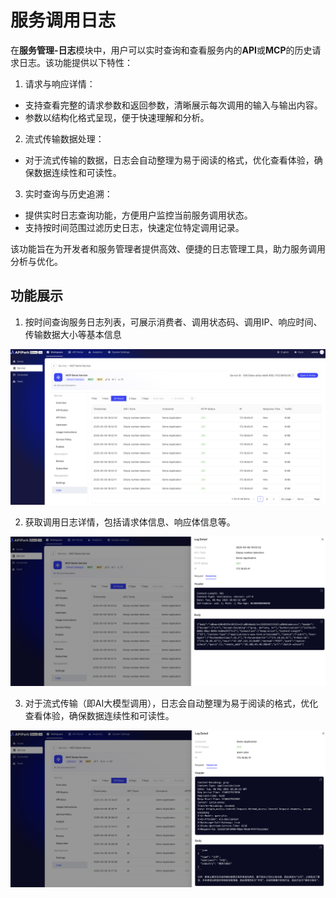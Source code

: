 # 服务调用日志
在**服务管理-日志**模块中，用户可以实时查询和查看服务内的**API**或**MCP**的历史请求日志。该功能提供以下特性：

1. 请求与响应详情：
* 支持查看完整的请求参数和返回参数，清晰展示每次调用的输入与输出内容。
* 参数以结构化格式呈现，便于快速理解和分析。

2. 流式传输数据处理：
* 对于流式传输的数据，日志会自动整理为易于阅读的格式，优化查看体验，确保数据连续性和可读性。

3. 实时查询与历史追溯：
* 提供实时日志查询功能，方便用户监控当前服务调用状态。
* 支持按时间范围过滤历史日志，快速定位特定调用记录。

该功能旨在为开发者和服务管理者提供高效、便捷的日志管理工具，助力服务调用分析与优化。

## 功能展示
1. 按时间查询服务日志列表，可展示消费者、调用状态码、调用IP、响应时间、传输数据大小等基本信息

![](images/2025-05-07/997b21dba8a6a0778ca52f2f5490e23df8c200d5bd349ceedfe2c385e2020984.png)  


2. 获取调用日志详情，包括请求体信息、响应体信息等。

![](images/2025-05-07/5758864e84e013223b579e10a095365f006a1e8acc6049c2116f873b5315f362.png)  

3. 对于流式传输（即AI大模型调用），日志会自动整理为易于阅读的格式，优化查看体验，确保数据连续性和可读性。

![](images/2025-05-07/4099a793dcf53b5469733a50f84c9c31e414bc0b06c29d244dc0b70a07240f66.png)  



